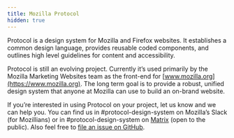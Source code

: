 ```yaml
---
title: Mozilla Protocol
hidden: true
---
```


Protocol is a design system for Mozilla and Firefox websites. It establishes a common design language, provides reusable coded components, and outlines high level guidelines for content and accessibility.

Protocol is still an evolving project. Currently it’s used primarily by the Mozilla Marketing Websites team as the front-end for [www.mozilla.org](https://www.mozilla.org). The long term goal is to provide a robust, unified design system that anyone at Mozilla can use to build an on-brand website.

If you’re interested in using Protocol on your project, let us know and we can help you. You can find us in #protocol-design-system on Mozilla’s Slack (for Mozillians) or in #protocol-design-system on [Matrix](https://chat.mozilla.org) (open to the public). Also feel free to [file an issue on GitHub](https://github.com/mozilla/protocol/issues).

